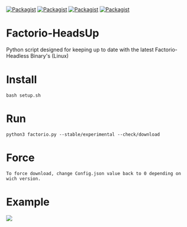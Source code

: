  #
 [![Packagist](https://img.shields.io/badge/game-Factorio-orange.svg)]()  [![Packagist](https://img.shields.io/packagist/l/doctrine/orm.svg)]()  [![Packagist](https://img.shields.io/badge/language-python3.5-brightgreen.svg)]() [![Packagist](https://img.shields.io/badge/platform-linux--64-yellow.svg)]()
#


# Factorio-HeadsUp
Python script designed for keeping up to date with the latest Factorio-Headless Binary's (Linux)


# Install
    bash setup.sh

# Run
    python3 factorio.py --stable/experimental --check/download
    
# Force
    To force download, change Config.json value back to 0 depending on wich version. 
    
# Example

<img src='https://ts3.ezcheats.co.uk/factorio.gif'></img>
